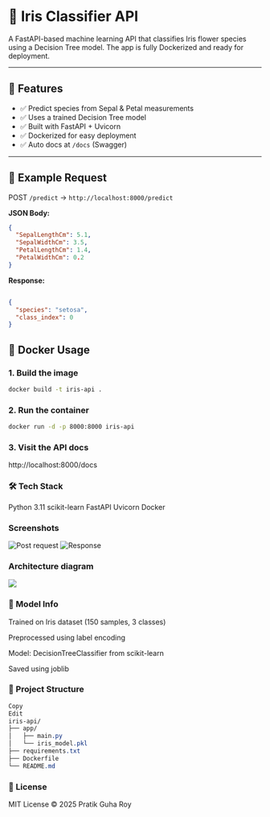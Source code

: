 # 🌸 Iris Classifier API

A FastAPI-based machine learning API that classifies Iris flower species using a Decision Tree model. The app is fully Dockerized and ready for deployment.

---

## 🚀 Features

- ✅ Predict species from Sepal & Petal measurements
- ✅ Uses a trained Decision Tree model
- ✅ Built with FastAPI + Uvicorn
- ✅ Dockerized for easy deployment
- ✅ Auto docs at `/docs` (Swagger)

---

## 🧪 Example Request

POST `/predict` → `http://localhost:8000/predict`

**JSON Body:**
```json
{
  "SepalLengthCm": 5.1,
  "SepalWidthCm": 3.5,
  "PetalLengthCm": 1.4,
  "PetalWidthCm": 0.2
}
```
**Response:**
```json

{
  "species": "setosa",
  "class_index": 0
}
```
## 🐳 Docker Usage

### 1. Build the image
```bash
docker build -t iris-api .
```
### 2. Run the container
```bash
docker run -d -p 8000:8000 iris-api
```
### 3. Visit the API docs
http://localhost:8000/docs

### 🛠 Tech Stack
Python 3.11
scikit-learn
FastAPI
Uvicorn
Docker

### Screenshots
![Post request](https://github.com/user-attachments/assets/20569b65-c005-48b4-97f0-c41689a3e16f)
![Response](https://github.com/user-attachments/assets/5212a797-aeef-4396-a653-8596f17b3102)

### Architecture diagram
![](https://github.com/user-attachments/assets/9dbe49e6-2a0d-44e3-956c-c44e695fdad6)


### 🧠 Model Info
Trained on Iris dataset (150 samples, 3 classes)

Preprocessed using label encoding

Model: DecisionTreeClassifier from scikit-learn

Saved using joblib

### 📂 Project Structure
```css
Copy
Edit
iris-api/
├── app/
│   ├── main.py
│   └── iris_model.pkl
├── requirements.txt
├── Dockerfile
└── README.md
```
### 📜 License
MIT License © 2025 Pratik Guha Roy
